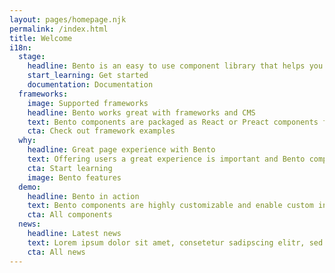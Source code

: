 ```yaml
---
layout: pages/homepage.njk
permalink: /index.html
title: Welcome
i18n:
  stage:
    headline: Bento is an easy to use component library that helps you achieve a great page experience.
    start_learning: Get started
    documentation: Documentation
  frameworks:
    image: Supported frameworks
    headline: Bento works great with frameworks and CMS
    text: Bento components are packaged as React or Preact components for seamless integration with those frameworks, but they're also provided as Web Components, so that they can be used anywhere else.
    cta: Check out framework examples
  why:
    headline: Great page experience with Bento
    text: Offering users a great experience is important and Bento components are designed from the ground up with page experience in mind. For example, all Bento components avoid user frustration by minimizing content shifts by design.
    cta: Start learning
    image: Bento features
  demo:
    headline: Bento in action
    text: Bento components are highly customizable and enable custom interactivity via their APIs. 
    cta: All components
  news:
    headline: Latest news
    text: Lorem ipsum dolor sit amet, consetetur sadipscing elitr, sed diam nonumy eirmod tempor invidunt ut labore et dolore magna aliquyam erat, sed diam voluptua. At vero eos et accusam et justo duo dolores et ea rebum.
    cta: All news
---
```

